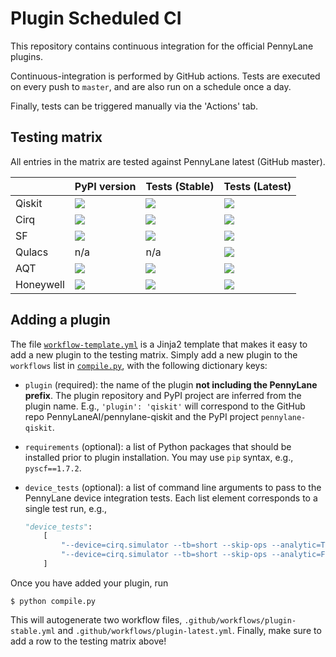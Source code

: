 # Plugin Scheduled CI

This repository contains continuous integration for the official PennyLane plugins.

Continuous-integration is performed by GitHub actions. Tests are executed on every push to `master`,
and are also run on a schedule once a day.

Finally, tests can be triggered manually via the 'Actions' tab.

## Testing matrix

All entries in the matrix are tested against PennyLane latest (GitHub master).

|           | PyPI version                                                                                   | Tests (Stable)                                                                                                                                                                 | Tests (Latest)                                                                                                                                                                 |
|:----------|:-----------------------------------------------------------------------------------------------|:-------------------------------------------------------------------------------------------------------------------------------------------------------------------------------|:-------------------------------------------------------------------------------------------------------------------------------------------------------------------------------|
| Qiskit    | ![](https://img.shields.io/pypi/v/pennylane-qiskit?color=green&label=%20&style=flat-square)    | [![](https://github.com/PennyLaneAI/plugin-tests/workflows/qiskit-stable/badge.svg)](https://github.com/PennyLaneAI/plugin-tests/actions?query=workflow%3Aqiskit-stable)       | [![](https://github.com/PennyLaneAI/plugin-tests/workflows/qiskit-latest/badge.svg)](https://github.com/PennyLaneAI/plugin-tests/actions?query=workflow%3Aqiskit-latest)       |
| Cirq      | ![](https://img.shields.io/pypi/v/pennylane-cirq?color=green&label=%20&style=flat-square)      | [![](https://github.com/PennyLaneAI/plugin-tests/workflows/cirq-stable/badge.svg)](https://github.com/PennyLaneAI/plugin-tests/actions?query=workflow%3Acirq-stable)           | [![](https://github.com/PennyLaneAI/plugin-tests/workflows/cirq-latest/badge.svg)](https://github.com/PennyLaneAI/plugin-tests/actions?query=workflow%3Acirq-latest)           |
| SF        | ![](https://img.shields.io/pypi/v/pennylane-sf?color=green&label=%20&style=flat-square)        | [![](https://github.com/PennyLaneAI/plugin-tests/workflows/sf-stable/badge.svg)](https://github.com/PennyLaneAI/plugin-tests/actions?query=workflow%3Asf-stable)               | [![](https://github.com/PennyLaneAI/plugin-tests/workflows/sf-latest/badge.svg)](https://github.com/PennyLaneAI/plugin-tests/actions?query=workflow%3Asf-latest)               |
| Qulacs    | n/a                                                                                            | n/a                                                                                                                                                                            | [![](https://github.com/PennyLaneAI/plugin-tests/workflows/qulacs-latest/badge.svg)](https://github.com/PennyLaneAI/plugin-tests/actions?query=workflow%3Aqulacs-latest)       |
| AQT       | ![](https://img.shields.io/pypi/v/pennylane-aqt?color=green&label=%20&style=flat-square)       | [![](https://github.com/PennyLaneAI/plugin-tests/workflows/aqt-stable/badge.svg)](https://github.com/PennyLaneAI/plugin-tests/actions?query=workflow%3Aaqt-stable)             | [![](https://github.com/PennyLaneAI/plugin-tests/workflows/aqt-latest/badge.svg)](https://github.com/PennyLaneAI/plugin-tests/actions?query=workflow%3Aaqt-latest)             |
| Honeywell | ![](https://img.shields.io/pypi/v/pennylane-honeywell?color=green&label=%20&style=flat-square) | [![](https://github.com/PennyLaneAI/plugin-tests/workflows/honeywell-stable/badge.svg)](https://github.com/PennyLaneAI/plugin-tests/actions?query=workflow%3Ahoneywell-stable) | [![](https://github.com/PennyLaneAI/plugin-tests/workflows/honeywell-latest/badge.svg)](https://github.com/PennyLaneAI/plugin-tests/actions?query=workflow%3Ahoneywell-latest) |

## Adding a plugin

The file [`workflow-template.yml`](workflow-template.yml) is a Jinja2 template that makes it easy to
add a new plugin to the testing matrix. Simply add a new plugin to the `workflows` list in
[`compile.py`](compile.py), with the following dictionary keys:

* `plugin` (required): the name of the plugin **not including the PennyLane prefix**. The plugin
  repository and PyPI project are inferred from the plugin name. E.g., `'plugin': 'qiskit'` will
  correspond to the GitHub repo PennyLaneAI/pennylane-qiskit and the PyPI project
  `pennylane-qiskit`.

* `requirements` (optional): a list of Python packages that should be installed prior to plugin
  installation. You may use `pip` syntax, e.g., `pyscf==1.7.2`.

* `device_tests` (optional): a list of command line arguments to pass to the PennyLane device
  integration tests. Each list element corresponds to a single test run, e.g.,

  ```python
  "device_tests":
      [
          "--device=cirq.simulator --tb=short --skip-ops --analytic=True",
          "--device=cirq.simulator --tb=short --skip-ops --analytic=False --shots=8000"
      ]
  ```

Once you have added your plugin, run

```console
$ python compile.py
```

This will autogenerate two workflow files, `.github/workflows/plugin-stable.yml` and
`.github/workflows/plugin-latest.yml`. Finally, make sure to add a row to the testing matrix above!
